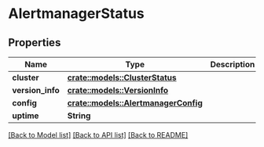 # AlertmanagerStatus

## Properties

Name | Type | Description | Notes
------------ | ------------- | ------------- | -------------
**cluster** | [**crate::models::ClusterStatus**](clusterStatus.md) |  | 
**version_info** | [**crate::models::VersionInfo**](versionInfo.md) |  | 
**config** | [**crate::models::AlertmanagerConfig**](alertmanagerConfig.md) |  | 
**uptime** | **String** |  | 

[[Back to Model list]](../README.md#documentation-for-models) [[Back to API list]](../README.md#documentation-for-api-endpoints) [[Back to README]](../README.md)


